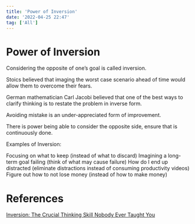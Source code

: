 ```yaml
---
title: 'Power of Inversion'
date: '2022-04-25 22:47'
tag: ['All']
---
```


# Power of Inversion

Considering the opposite of one’s goal is called inversion.

Stoics believed that imaging the worst case scenario ahead of time would allow them to overcome their fears.

German mathematician Carl Jacobi believed that one of the best ways to clarify thinking is to restate the problem in inverse form.

Avoiding mistake is an under-appreciated form of improvement.

There is power being able to consider the opposite side, ensure that is continuously done.

Examples of Inversion:

Focusing on what to keep (instead of what to discard)
Imagining a long-term goal failing (think of what may cause failure)
How do I end up distracted (eliminate distractions instead of consuming productivity videos)
Figure out how to not lose money (instead of how to make money)

# References

<span style="color:blue"><u>[Inversion: The Crucial Thinking Skill Nobody Ever Taught You](https://jamesclear.com/inversion)</span></u>
